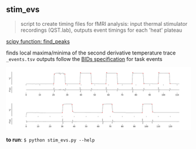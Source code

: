 ## stim_evs
> script to create timing files for fMRI analysis: input thermal stimulator recordings (QST.lab), outputs event timings for each 'heat' plateau

[scipy function: find_peaks](https://docs.scipy.org/doc/scipy/reference/generated/scipy.signal.find_peaks.html) 

finds local maxima/minima of the second derivative temperature trace  
`_events.tsv` outputs follow the [BIDs specification](https://bids-specification.readthedocs.io/en/stable/) for task events

![](ex_fig.png)

**to run**: `$ python stim_evs.py --help`
